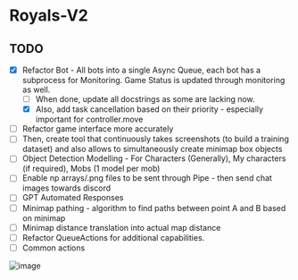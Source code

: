 # Royals-V2

## TODO
- [x] Refactor Bot - All bots into a single Async Queue, each bot has a subprocess for Monitoring. Game Status is updated through monitoring as well.
  - [ ] When done, update all docstrings as some are lacking now.
  - [x] Also, add task cancellation based on their priority - especially important for controller.move
- [ ] Refactor game interface more accurately
- [ ] Then, create tool that continuously takes screenshots (to build a training dataset) and also allows to simultaneously create minimap box objects
- [ ] Object Detection Modelling - For Characters (Generally), My characters (if required), Mobs (1 model per mob)
- [ ] Enable np arrays/.png files to be sent through Pipe - then send chat images towards discord
- [ ] GPT Automated Responses
- [ ] Minimap pathing - algorithm to find paths between point A and B based on minimap
- [ ] Minimap distance translation into actual map distance
- [ ] Refactor QueueActions for additional capabilities.
- [ ] Common actions

![image](https://github.com/FlawlessNa/Royals-V2/assets/106719178/c2620077-d36e-4a8d-b39b-f200a196cd2e)

